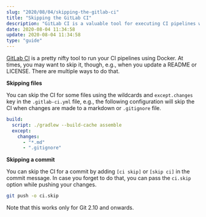 ```yaml
---
slug: "2020/08/04/skipping-the-gitlab-ci"
title: "Skipping the GitLab CI"
description: "GitLab CI is a valuable tool for executing CI pipelines with Docker. Learn how to skip it when making changes to README or LICENSE files."
date: 2020-08-04 11:34:58
update: 2020-08-04 11:34:58
type: "guide"
---
```


[GitLab CI](https://gitlab.com/help/ci/yaml/README.md) is a pretty nifty tool to run your CI pipelines using Docker. At times, you may want to skip it, though, e.g., when you update a README or LICENSE. There are multiple ways to do that.

**Skipping files**  

You can skip the CI for some files using the wildcards and `except.changes` key in the `.gitlab-ci.yml` file, e.g., the following configuration will skip the CI when changes are made to a markdown or `.gitignore` file.

```yml
build:
  script: ./gradlew --build-cache assemble
  except:
    changes:
      - "*.md"
      - ".gitignore"
```

**Skipping a commit**  

You can skip the CI for a commit by adding `[ci skip]` or `[skip ci]` in the commit message. In case you forget to do that, you can pass the `ci.skip` option while pushing your changes.

```sh
git push -o ci.skip
```

Note that this works only for Git 2.10 and onwards.
